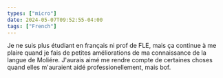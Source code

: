 ```yaml
---
types: ["micro"]
date: 2024-05-07T09:52:55-04:00
tags: ["French"]
---
```

Je ne suis plus étudiant en français ni prof de FLE, mais ça continue à me plaire quand je fais de petites améliorations de ma connaissance de la langue de Moliére. J'aurais aimé me rendre compte de certaines choses quand elles m'auraient aidé professionellement, mais bof.
